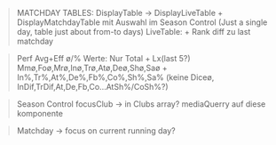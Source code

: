 > MATCHDAY TABLES:
DisplayTable -> DisplayLiveTable
    + DisplayMatchdayTable mit Auswahl im Season Control (Just a single day, table just about from-to days)
    LiveTable: + Rank diff zu last matchday

> Perf Avg+Eff ø/% Werte: Nur Total + Lx(last 5?)
    Mmø,Foø,Mrø,Inø,Trø,Atø,Deø,Shø,Saø + In%,Tr%,At%,De%,Fb%,Co%,Sh%,Sa% (keine Diceø, InDif,TrDif,At,De,Fb,Co...AtSh%/CoSh%?)

> Season Control 
    focusClub -> in Clubs array?
    mediaQuerry auf diese komponente

> Matchday -> focus on current running day?